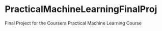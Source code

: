 # PracticalMachineLearningFinalProj
Final Project for the Coursera Practical Machine Learning Course
